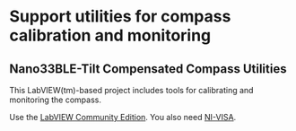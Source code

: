 # Support utilities for compass calibration and monitoring

## Nano33BLE-Tilt Compensated Compass Utilities

This LabVIEW(tm)-based project includes tools for calibrating and monitoring
the compass.

Use the [LabVIEW Community Edition](https://www.ni.com/en-us/shop/labview/select-edition/labview-community-edition.html).
You also need [NI-VISA](https://www.ni.com/en-us/support/downloads/drivers/download.ni-visa.html#409839).